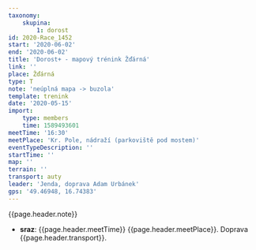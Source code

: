 ```yaml
---
taxonomy:
    skupina:
        1: dorost
id: 2020-Race_1452
start: '2020-06-02'
end: '2020-06-02'
title: 'Dorost+ - mapový trénink Žďárná'
link: ''
place: Žďárná
type: T
note: 'neúplná mapa -> buzola'
template: trenink
date: '2020-05-15'
import:
    type: members
    time: 1589493601
meetTime: '16:30'
meetPlace: 'Kr. Pole, nádraží (parkoviště pod mostem)'
eventTypeDescription: ''
startTime: ''
map: ''
terrain: ''
transport: auty
leader: 'Jenda, doprava Adam Urbánek'
gps: '49.46948, 16.74383'
---
```

{{page.header.note}}
* **sraz**: {{page.header.meetTime}} {{page.header.meetPlace}}. Doprava {{page.header.transport}}.
